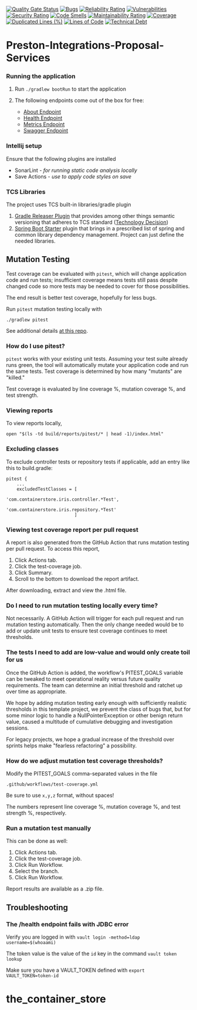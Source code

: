 [![Quality Gate Status](https://sonarcloud.io/api/project_badges/measure?project=the-container-store_preston-integrations-proposal-services&metric=alert_status&token=98e28dd424396a635fc60e32c52b777f0e3a7126)](https://sonarcloud.io/summary/new_code?id=the-container-store_preston-integrations-proposal-services)
[![Bugs](https://sonarcloud.io/api/project_badges/measure?project=the-container-store_preston-integrations-proposal-services&metric=bugs&token=98e28dd424396a635fc60e32c52b777f0e3a7126)](https://sonarcloud.io/summary/new_code?id=the-container-store_preston-integrations-proposal-services)
[![Reliability Rating](https://sonarcloud.io/api/project_badges/measure?project=the-container-store_preston-integrations-proposal-services&metric=reliability_rating&token=98e28dd424396a635fc60e32c52b777f0e3a7126)](https://sonarcloud.io/summary/new_code?id=the-container-store_preston-integrations-proposal-services)
[![Vulnerabilities](https://sonarcloud.io/api/project_badges/measure?project=the-container-store_preston-integrations-proposal-services&metric=vulnerabilities&token=98e28dd424396a635fc60e32c52b777f0e3a7126)](https://sonarcloud.io/summary/new_code?id=the-container-store_preston-integrations-proposal-services)
[![Security Rating](https://sonarcloud.io/api/project_badges/measure?project=the-container-store_preston-integrations-proposal-services&metric=security_rating&token=98e28dd424396a635fc60e32c52b777f0e3a7126)](https://sonarcloud.io/summary/new_code?id=the-container-store_preston-integrations-proposal-services)
[![Code Smells](https://sonarcloud.io/api/project_badges/measure?project=the-container-store_preston-integrations-proposal-services&metric=code_smells&token=98e28dd424396a635fc60e32c52b777f0e3a7126)](https://sonarcloud.io/summary/new_code?id=the-container-store_preston-integrations-proposal-services)
[![Maintainability Rating](https://sonarcloud.io/api/project_badges/measure?project=the-container-store_preston-integrations-proposal-services&metric=sqale_rating&token=98e28dd424396a635fc60e32c52b777f0e3a7126)](https://sonarcloud.io/summary/new_code?id=the-container-store_preston-integrations-proposal-services)
[![Coverage](https://sonarcloud.io/api/project_badges/measure?project=the-container-store_preston-integrations-proposal-services&metric=coverage&token=98e28dd424396a635fc60e32c52b777f0e3a7126)](https://sonarcloud.io/summary/new_code?id=the-container-store_preston-integrations-proposal-services)
[![Duplicated Lines (%)](https://sonarcloud.io/api/project_badges/measure?project=the-container-store_preston-integrations-proposal-services&metric=duplicated_lines_density&token=98e28dd424396a635fc60e32c52b777f0e3a7126)](https://sonarcloud.io/summary/new_code?id=the-container-store_preston-integrations-proposal-services)
[![Lines of Code](https://sonarcloud.io/api/project_badges/measure?project=the-container-store_preston-integrations-proposal-services&metric=ncloc&token=98e28dd424396a635fc60e32c52b777f0e3a7126)](https://sonarcloud.io/summary/new_code?id=the-container-store_preston-integrations-proposal-services)
[![Technical Debt](https://sonarcloud.io/api/project_badges/measure?project=the-container-store_preston-integrations-proposal-services&metric=sqale_index&token=98e28dd424396a635fc60e32c52b777f0e3a7126)](https://sonarcloud.io/summary/new_code?id=the-container-store_preston-integrations-proposal-services)

# Preston-Integrations-Proposal-Services

### Running the application
1. Run `./gradlew bootRun` to start the application

1.  The following endpoints come out of the box for free:
    - [About Endpoint](http://localhost:8080/about)
    - [Health Endpoint](http://localhost:8080/health)
    - [Metrics Endpoint](http://localhost:8080/actuator/metrics)
    - [Swagger Endpoint](http://localhost:8080/swagger-ui.html)

### Intellij setup
Ensure that the following plugins are installed
- SonarLint - *for running static code analysis locally*
- Save Actions - *use to apply code styles on save*

### TCS Libraries
The project uses TCS built-in libraries/gradle plugin
1. [Gradle Releaser Plugin](https://github.com/the-container-store/Gradle-Releaser) that provides among other things semantic versioning
that adheres to TCS standard ([Technology Decision](https://github.com/the-container-store/Technical-Architecture/blob/master/adr/0005-version-numbers.md))
1. [Spring Boot Starter](https://github.com/the-container-store/spring-boot-starters) plugin that brings in a
prescribed list of spring and common library dependency management. Project can just define the needed libraries.

## Mutation Testing

Test coverage can be evaluated with `pitest`, which will change application code
and run tests; insufficient coverage means tests still pass despite changed code
so more tests may be needed to cover for those possibilities.

The end result is better test coverage, hopefully for less bugs.

Run `pitest` mutation testing locally with

`./gradlew pitest`

See additional details [at this repo](/the-container-store/Iris-Services).

### How do I use pitest?

`pitest` works with your existing unit tests. Assuming your test suite already
runs green, the tool will automatically mutate your application code and run the
same tests. Test coverage is determined by how many "mutants" are "killed."

Test coverage is evaluated by line coverage %, mutation coverage %, and test
strength.

### Viewing reports

To view reports locally,

`open "$(ls -td build/reports/pitest/* | head -1)/index.html"`

### Excluding classes

To exclude controller tests or repository tests if applicable, add an entry like
this to build.gradle:

```
pitest {
    ...
    excludedTestClasses = [
                              'com.containerstore.iris.controller.*Test',
                              'com.containerstore.iris.repository.*Test'
                          ]
```

### Viewing test coverage report per pull request

A report is also generated from the GitHub Action that runs mutation testing per
pull request. To access this report,

1. Click Actions tab.
2. Click the test-coverage job.
3. Click Summary.
4. Scroll to the bottom to download the report artifact.

After downloading, extract and view the .html file.

### Do I need to run mutation testing locally every time?

Not necessarily. A GitHub Action will trigger for each pull request and run
mutation testing automatically. Then the only change needed would be to add or
update unit tests to ensure test coverage continues to meet thresholds.

### The tests I need to add are low-value and would only create toil for us

Once the GitHub Action is added, the workflow's PITEST_GOALS variable can be
tweaked to meet operational reality versus future quality requirements. The team
can determine an initial threshold and ratchet up over time as appropriate.

We hope by adding mutation testing early enough with sufficiently realistic
thresholds in this template project, we prevent the class of bugs that, but for
some minor logic to handle a NullPointerException or other benign return value,
caused a multitude of cumulative debugging and investigation sessions.

For legacy projects, we hope a gradual increase of the threshold over sprints
helps make "fearless refactoring" a possibility.

### How do we adjust mutation test coverage thresholds?

Modify the PITEST_GOALS comma-separated values in the file

    .github/workflows/test-coverage.yml

Be sure to use `x,y,z` format, without spaces!

The numbers represent line coverage %, mutation coverage %, and test strength %,
respectively.

### Run a mutation test manually

This can be done as well:

1. Click Actions tab.
2. Click the test-coverage job.
3. Click Run Workflow.
4. Select the branch.
5. Click Run Workflow.

Report results are available as a .zip file.

## Troubleshooting

### The /health endpoint fails with JDBC error

Verify you are logged in with `vault login -method=ldap username=$(whoaami)`

The token value is the value of the `id` key in the command `vault token lookup`

Make sure you have a VAULT_TOKEN defined with `export VAULT_TOKEN=token-id`
# the_container_store
